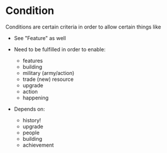 # Condition

Conditions are certain criteria in order to allow certain things like

* See "Feature" as well
* Need to be fulfilled in order to enable:
    * features
    * building
    * military (army/action)
    * trade (new) resource
    * upgrade
    * action
    * happening

* Depends on:
    * history!
    * upgrade
    * people
    * building
    * achievement

